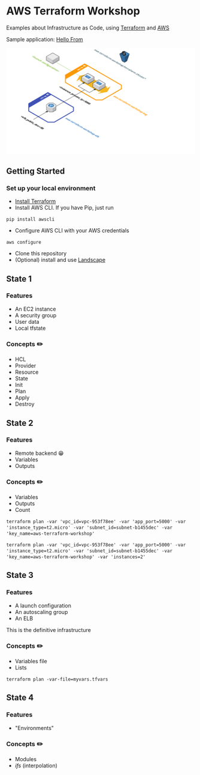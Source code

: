 # AWS Terraform Workshop

Examples about Infrastructure as Code, using [Terraform](https://www.terraform.io/) and [AWS](https://aws.amazon.com/)

Sample application: [Hello From](https://github.com/facevedom/hello-from)

![Infrastructure diagram](Infrastructure.png)

## Getting Started
### Set up your local environment
- [Install Terraform](https://www.terraform.io/intro/getting-started/install.html)
- Install AWS CLI. If you have Pip, just run 
```
pip install awscli
```
- Configure AWS CLI with your AWS credentials
```
aws configure
```
- Clone this repository
- (Optional) install and use [Landscape](https://github.com/coinbase/terraform-landscape)

## State 1
### Features
- An EC2 instance
- A security group
- User data
- Local tfstate
### Concepts :pencil2:
- HCL
- Provider
- Resource
- State
- Init
- Plan
- Apply
- Destroy

## State 2
### Features
- Remote backend :grin:
- Variables
- Outputs
### Concepts :pencil2:
- Variables
- Outputs
- Count


```
terraform plan -var 'vpc_id=vpc-953f78ee' -var 'app_port=5000' -var 'instance_type=t2.micro' -var 'subnet_id=subnet-b1455dec' -var 'key_name=aws-terraform-workshop'
```

```
terraform plan -var 'vpc_id=vpc-953f78ee' -var 'app_port=5000' -var 'instance_type=t2.micro' -var 'subnet_id=subnet-b1455dec' -var 'key_name=aws-terraform-workshop' -var 'instances=2'
```

## State 3
### Features
- A launch configuration
- An autoscaling group
- An ELB

This is the definitive infrastructure
### Concepts :pencil2:
- Variables file
- Lists

```
terraform plan -var-file=myvars.tfvars
```
## State 4
### Features
- "Environments"

### Concepts :pencil2:
- Modules
- _ifs_ (interpolation)
